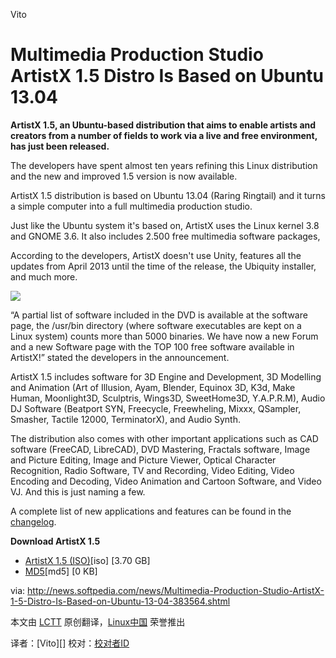 Vito

Multimedia Production Studio ArtistX 1.5 Distro Is Based on Ubuntu 13.04
==========
**ArtistX 1.5, an Ubuntu-based distribution that aims to enable artists and creators from a number of fields to work via a live and free environment, has just been released.**

The developers have spent almost ten years refining this Linux distribution and the new and improved 1.5 version is now available.

ArtistX 1.5 distribution is based on Ubuntu 13.04 (Raring Ringtail) and it turns a simple computer into a full multimedia production studio.

Just like the Ubuntu system it's based on, ArtistX uses the Linux kernel 3.8 and GNOME 3.6. It also includes 2.500 free multimedia software packages,

According to the developers, ArtistX doesn't use Unity, features all the updates from April 2013 until the time of the release, the Ubiquity installer, and much more.

![](http://i1-news.softpedia-static.com/images/news2/Multimedia-Production-Studio-ArtistX-1-5-Distro-Is-Based-on-Ubuntu-13-04-383564-2.jpg)

“A partial list of software included in the DVD is available at the software page, the /usr/bin directory (where software executables are kept on a Linux system) counts more than 5000 binaries. We have now a new Forum and a new Software page with the TOP 100 free software available in ArtistX!” stated the developers in the announcement.

ArtistX 1.5 includes software for 3D Engine and Development, 3D Modelling and Animation (Art of Illusion, Ayam, Blender, Equinox 3D, K3d, Make Human, Moonlight3D, Sculptris, Wings3D, SweetHome3D, Y.A.P.R.M), Audio DJ Software (Beatport SYN, Freecycle, Freewheling, Mixxx, QSampler, Smasher, Tactile 12000, TerminatorX), and Audio Synth.

The distribution also comes with other important applications such as CAD software (FreeCAD, LibreCAD), DVD Mastering, Fractals software, Image and Picture Editing, Image and Picture Viewer, Optical Character Recognition, Radio Software, TV and Recording, Video Editing, Video Encoding and Decoding, Video Animation and Cartoon Software, and Video VJ. And this is just naming a few.

A complete list of new applications and features can be found in the [changelog][1].

**Download ArtistX 1.5**

- [ArtistX 1.5 (ISO)][2][iso] [3.70 GB]
- [MD5][3][md5] [0 KB]

via: http://news.softpedia.com/news/Multimedia-Production-Studio-ArtistX-1-5-Distro-Is-Based-on-Ubuntu-13-04-383564.shtml

本文由 [LCTT][] 原创翻译，[Linux中国][] 荣誉推出

译者：[Vito][] 校对：[校对者ID][]

[LCTT]:https://github.com/LCTT/TranslateProject
[Linux中国]:http://linux.cn/portal.php
[译者ID]:http://linux.cn/space/译者ID
[校对者ID]:http://linux.cn/space/校对者ID

[1]:http://artistx.org/blog/
[2]:http://bo.mirror.garr.it/mirrors/artistx/artistx_1.5_live_dvd_iso_15_09_2013.iso
[3]:http://bo.mirror.garr.it/mirrors/artistx/artistx_1.5_live_dvd_iso_15_09_2013.iso.md5
